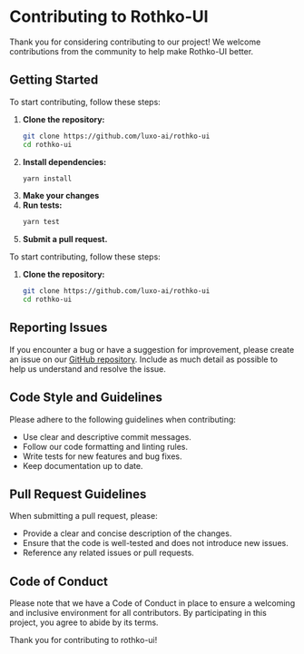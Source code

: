 # Contributing to Rothko-UI

Thank you for considering contributing to our project! We welcome contributions from the community to help make Rothko-UI better.

## Getting Started

To start contributing, follow these steps:

1. **Clone the repository:**
   ```bash
   git clone https://github.com/luxo-ai/rothko-ui
   cd rothko-ui
   ```
2. **Install dependencies:**
   ```bash
   yarn install
   ```
3. **Make your changes**
4. **Run tests:**
   ```bash
   yarn test
   ```
5. **Submit a pull request.**

To start contributing, follow these steps:

1. **Clone the repository:**
   ```bash
   git clone https://github.com/luxo-ai/rothko-ui
   cd rothko-ui
   ```

## Reporting Issues

If you encounter a bug or have a suggestion for improvement, please create an issue on our [GitHub repository](https://github.com/luxo-ai/rothko-ui). Include as much detail as possible to help us understand and resolve the issue.

## Code Style and Guidelines

Please adhere to the following guidelines when contributing:

- Use clear and descriptive commit messages.
- Follow our code formatting and linting rules.
- Write tests for new features and bug fixes.
- Keep documentation up to date.

## Pull Request Guidelines

When submitting a pull request, please:

- Provide a clear and concise description of the changes.
- Ensure that the code is well-tested and does not introduce new issues.
- Reference any related issues or pull requests.

## Code of Conduct

Please note that we have a Code of Conduct in place to ensure a welcoming and inclusive environment for all contributors. By participating in this project, you agree to abide by its terms.

Thank you for contributing to rothko-ui!
